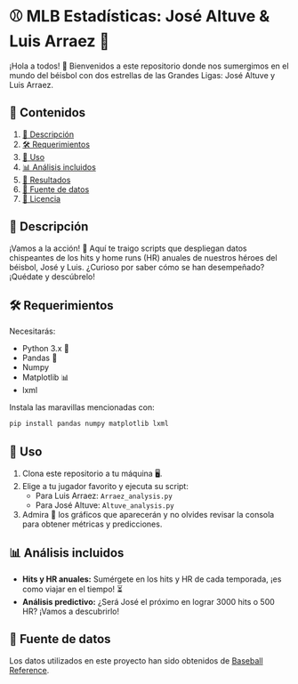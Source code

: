 # ⚾ MLB Estadísticas: José Altuve & Luis Arraez 🌟

¡Hola a todos! 🎉 Bienvenidos a este repositorio donde nos sumergimos en el mundo del béisbol con dos estrellas de las Grandes Ligas: José Altuve y Luis Arraez. 

## 📖 Contenidos
1. [🌟 Descripción](#descripción)
2. [🛠️ Requerimientos](#requerimientos)
3. [🚀 Uso](#uso)
4. [📊 Análisis incluidos](#análisis-incluidos)
5. [🎯 Resultados](#resultados)
6. [🔗 Fuente de datos](#fuente-de-datos)
7. [📜 Licencia](#licencia)

## 🌟 Descripción

¡Vamos a la acción! 🚀 Aquí te traigo scripts que despliegan datos chispeantes de los hits y home runs (HR) anuales de nuestros héroes del béisbol, José y Luis. ¿Curioso por saber cómo se han desempeñado? ¡Quédate y descúbrelo!

## 🛠️ Requerimientos

Necesitarás:

- Python 3.x 🐍
- Pandas 🐼
- Numpy
- Matplotlib 📊
- lxml

Instala las maravillas mencionadas con:
```bash
pip install pandas numpy matplotlib lxml
```

## 🚀 Uso

1. Clona este repositorio a tu máquina 🖥️.
2. Elige a tu jugador favorito y ejecuta su script:
   - Para Luis Arraez: `Arraez_analysis.py`
   - Para José Altuve: `Altuve_analysis.py`
3. Admira 🤩 los gráficos que aparecerán y no olvides revisar la consola para obtener métricas y predicciones.

## 📊 Análisis incluidos

- **Hits y HR anuales:** Sumérgete en los hits y HR de cada temporada, ¡es como viajar en el tiempo! ⏳
- **Análisis predictivo:** ¿Será José el próximo en lograr 3000 hits o 500 HR? ¡Vamos a descubrirlo!

## 🔗 Fuente de datos

Los datos utilizados en este proyecto han sido obtenidos de [Baseball Reference](https://www.baseball-reference.com/).
